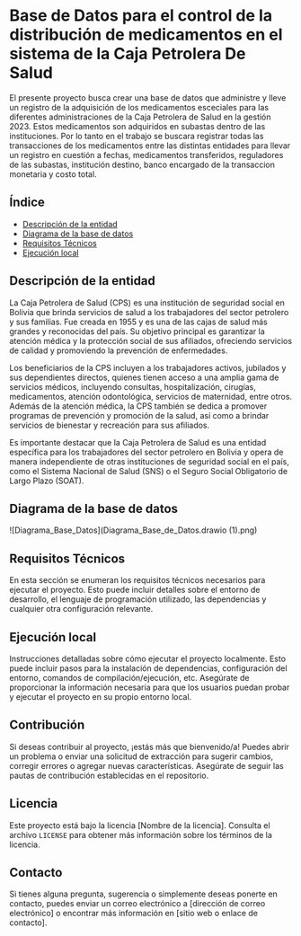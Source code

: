 # Base de Datos para el control de la distribución de medicamentos en el sistema de la Caja Petrolera De Salud

El presente proyecto busca crear una base de datos que administre y lleve un registro de la adquisición de los medicamentos esceciales para las diferentes administraciones de la Caja Petrolera de Salud en la gestión 2023. Estos medicamentos son adquiridos en subastas dentro de las instituciones.
Por lo tanto en el trabajo se buscara registrar todas las transacciones de los medicamentos entre las distintas entidades para llevar un registro en cuestión a fechas, medicamentos transferidos, reguladores de las subastas, institución destino, banco encargado de la transaccion monetaria y costo total.


## Índice

- [Descripción de la entidad](#descripción-de-la-entidad)
- [Diagrama de la base de datos](#diagrama-de-la-base-de-datos)
- [Requisitos Técnicos](#requisitos-técnicos)
- [Ejecución local](#ejecución-local)

## Descripción de la entidad

La Caja Petrolera de Salud (CPS) es una institución de seguridad social en Bolivia que brinda servicios de salud a los trabajadores del sector petrolero y sus familias. Fue creada en 1955 y es una de las cajas de salud más grandes y reconocidas del país. Su objetivo principal es garantizar la atención médica y la protección social de sus afiliados, ofreciendo servicios de calidad y promoviendo la prevención de enfermedades.

Los beneficiarios de la CPS incluyen a los trabajadores activos, jubilados y sus dependientes directos, quienes tienen acceso a una amplia gama de servicios médicos, incluyendo consultas, hospitalización, cirugías, medicamentos, atención odontológica, servicios de maternidad, entre otros. Además de la atención médica, la CPS también se dedica a promover programas de prevención y promoción de la salud, así como a brindar servicios de bienestar y recreación para sus afiliados.

Es importante destacar que la Caja Petrolera de Salud es una entidad específica para los trabajadores del sector petrolero en Bolivia y opera de manera independiente de otras instituciones de seguridad social en el país, como el Sistema Nacional de Salud (SNS) o el Seguro Social Obligatorio de Largo Plazo (SOAT).
## Diagrama de la base de datos

![Diagrama_Base_Datos](Diagrama_Base_de_Datos.drawio (1).png)

## Requisitos Técnicos

En esta sección se enumeran los requisitos técnicos necesarios para ejecutar el proyecto. Esto puede incluir detalles sobre el entorno de desarrollo, el lenguaje de programación utilizado, las dependencias y cualquier otra configuración relevante.

## Ejecución local

Instrucciones detalladas sobre cómo ejecutar el proyecto localmente. Esto puede incluir pasos para la instalación de dependencias, configuración del entorno, comandos de compilación/ejecución, etc. Asegúrate de proporcionar la información necesaria para que los usuarios puedan probar y ejecutar el proyecto en su propio entorno local.

## Contribución

Si deseas contribuir al proyecto, ¡estás más que bienvenido/a! Puedes abrir un problema o enviar una solicitud de extracción para sugerir cambios, corregir errores o agregar nuevas características. Asegúrate de seguir las pautas de contribución establecidas en el repositorio.

## Licencia

Este proyecto está bajo la licencia [Nombre de la licencia]. Consulta el archivo `LICENSE` para obtener más información sobre los términos de la licencia.

## Contacto

Si tienes alguna pregunta, sugerencia o simplemente deseas ponerte en contacto, puedes enviar un correo electrónico a [dirección de correo electrónico] o encontrar más información en [sitio web o enlace de contacto].
